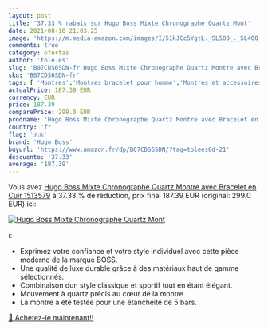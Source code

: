 ```yaml
---
layout: post
title: '37.33 % rabais sur Hugo Boss Mixte Chronographe Quartz Mont'
date: 2021-08-10 21:03:25
image: 'https://m.media-amazon.com/images/I/51kJCc5YgtL._SL500_._SL400_.jpg'
comments: true
category: ofertas
author: 'tole.es'
slug: 'B07CDS6SDN-fr Hugo Boss Mixte Chronographe Quartz Montre avec Bracelet...'
sku: 'B07CDS6SDN-fr'
tags: [ 'Montres','Montres bracelet pour homme','Montres et accessoires','Montres homme','hugo boss', ]
actualPrice: 187.39 EUR
currency: EUR
price: 187.39
comparePrice: 299.0 EUR
prodname: 'Hugo Boss Mixte Chronographe Quartz Montre avec Bracelet en Cuir 1513579'
country: 'fr'
flag: '🇫🇷'
brand: 'Hugo Boss'
buyurl: 'https://www.amazon.fr/dp/B07CDS6SDN/?tag=tolees0d-21'
descuento: '37.33'
average: '187.39'
---
```


Vous avez [Hugo Boss Mixte Chronographe Quartz Montre avec Bracelet en Cuir 1513579](https://www.amazon.fr/dp/B07CDS6SDN/?tag=tolees0d-21)  à  37.33 % de réduction, prix final  187.39 EUR (original: 299.0 EUR) ici:

[![Hugo Boss Mixte Chronographe Quartz Mont](https://m.media-amazon.com/images/I/51kJCc5YgtL._SL500_._SL400_.jpg)](https://www.amazon.fr/dp/B07CDS6SDN/?tag=tolees0d-21)

ℹ️:

- Exprimez votre confiance et votre style individuel avec cette pièce moderne de la marque BOSS.
- Une qualité de luxe durable grâce à des matériaux haut de gamme sélectionnés.
- Combinaison dun style classique et sportif tout en étant élégant.
- Mouvement à quartz précis au cœur de la montre.
- La montre a été testée pour une étanchéité de 5 bars.

[🛒 Achetez-le maintenant!!](https://www.amazon.fr/dp/B07CDS6SDN/?tag=tolees0d-21)

